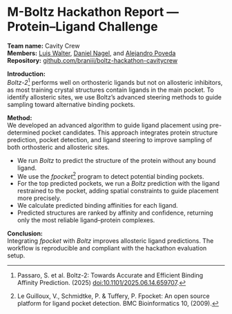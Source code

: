 # M-Boltz Hackathon Report — Protein–Ligand Challenge

**Team name:** Cavity Crew  
**Members:** [Luis Walter](https://github.com/daandtu), [Daniel Nagel](https://github.com/braniii), and [Alejandro Poveda](https://github.com/seapovedac)  
**Repository:** [github.com/braniii/boltz-hackathon-cavitycrew](https://github.com/braniii/boltz-hackathon-cavitycrew)  

**Introduction:**  
*Boltz-2*[^1] performs well on orthosteric ligands but not on allosteric inhibitors, as most training crystal structures contain ligands in the main pocket. To identify allosteric sites, we use Boltz’s advanced steering methods to guide sampling toward alternative binding pockets.

**Method:**  
We developed an advanced algorithm to guide ligand placement using pre-determined pocket candidates. This approach integrates protein structure prediction, pocket detection, and ligand steering to improve sampling of both orthosteric and allosteric sites.
- We run *Boltz* to predict the structure of the protein without any bound ligand.
- We use the *fpocket*[^2] program to detect potential binding pockets.
- For the top predicted pockets, we run a *Boltz* prediction with the ligand restrained to the pocket, adding spatial constraints to guide placement more precisely.
- We calculate predicted binding affinities for each ligand.
- Predicted structures are ranked by affinity and confidence, returning only the most reliable ligand–protein complexes.

**Conclusion:**  
Integrating *fpocket* with *Boltz* improves allosteric ligand predictions. The workflow is reproducible and compliant with the hackathon evaluation setup.

[^1]: Passaro, S. et al. Boltz-2: Towards Accurate and Efficient Binding Affinity Prediction. (2025) [doi:10.1101/2025.06.14.659707](https://doi.org/10.1101/2025.06.14.659707).
[^2]: Le Guilloux, V., Schmidtke, P. & Tuffery, P. Fpocket: An open source platform for ligand pocket detection. BMC Bioinformatics 10, (2009). 
